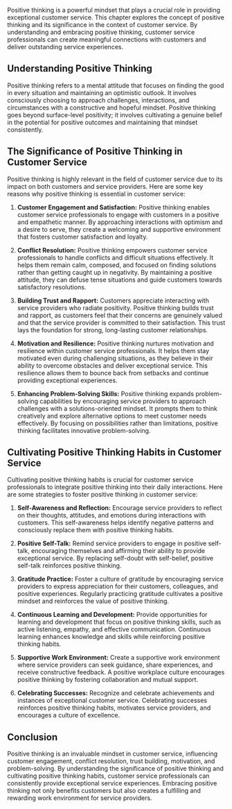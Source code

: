 
Positive thinking is a powerful mindset that plays a crucial role in providing exceptional customer service. This chapter explores the concept of positive thinking and its significance in the context of customer service. By understanding and embracing positive thinking, customer service professionals can create meaningful connections with customers and deliver outstanding service experiences.

**Understanding Positive Thinking**
-----------------------------------

Positive thinking refers to a mental attitude that focuses on finding the good in every situation and maintaining an optimistic outlook. It involves consciously choosing to approach challenges, interactions, and circumstances with a constructive and hopeful mindset. Positive thinking goes beyond surface-level positivity; it involves cultivating a genuine belief in the potential for positive outcomes and maintaining that mindset consistently.

**The Significance of Positive Thinking in Customer Service**
-------------------------------------------------------------

Positive thinking is highly relevant in the field of customer service due to its impact on both customers and service providers. Here are some key reasons why positive thinking is essential in customer service:

1. **Customer Engagement and Satisfaction:** Positive thinking enables customer service professionals to engage with customers in a positive and empathetic manner. By approaching interactions with optimism and a desire to serve, they create a welcoming and supportive environment that fosters customer satisfaction and loyalty.

2. **Conflict Resolution:** Positive thinking empowers customer service professionals to handle conflicts and difficult situations effectively. It helps them remain calm, composed, and focused on finding solutions rather than getting caught up in negativity. By maintaining a positive attitude, they can defuse tense situations and guide customers towards satisfactory resolutions.

3. **Building Trust and Rapport:** Customers appreciate interacting with service providers who radiate positivity. Positive thinking builds trust and rapport, as customers feel that their concerns are genuinely valued and that the service provider is committed to their satisfaction. This trust lays the foundation for strong, long-lasting customer relationships.

4. **Motivation and Resilience:** Positive thinking nurtures motivation and resilience within customer service professionals. It helps them stay motivated even during challenging situations, as they believe in their ability to overcome obstacles and deliver exceptional service. This resilience allows them to bounce back from setbacks and continue providing exceptional experiences.

5. **Enhancing Problem-Solving Skills:** Positive thinking expands problem-solving capabilities by encouraging service providers to approach challenges with a solutions-oriented mindset. It prompts them to think creatively and explore alternative options to meet customer needs effectively. By focusing on possibilities rather than limitations, positive thinking facilitates innovative problem-solving.

**Cultivating Positive Thinking Habits in Customer Service**
------------------------------------------------------------

Cultivating positive thinking habits is crucial for customer service professionals to integrate positive thinking into their daily interactions. Here are some strategies to foster positive thinking in customer service:

1. **Self-Awareness and Reflection:** Encourage service providers to reflect on their thoughts, attitudes, and emotions during interactions with customers. This self-awareness helps identify negative patterns and consciously replace them with positive thinking habits.

2. **Positive Self-Talk:** Remind service providers to engage in positive self-talk, encouraging themselves and affirming their ability to provide exceptional service. By replacing self-doubt with self-belief, positive self-talk reinforces positive thinking.

3. **Gratitude Practice:** Foster a culture of gratitude by encouraging service providers to express appreciation for their customers, colleagues, and positive experiences. Regularly practicing gratitude cultivates a positive mindset and reinforces the value of positive thinking.

4. **Continuous Learning and Development:** Provide opportunities for learning and development that focus on positive thinking skills, such as active listening, empathy, and effective communication. Continuous learning enhances knowledge and skills while reinforcing positive thinking habits.

5. **Supportive Work Environment:** Create a supportive work environment where service providers can seek guidance, share experiences, and receive constructive feedback. A positive workplace culture encourages positive thinking by fostering collaboration and mutual support.

6. **Celebrating Successes:** Recognize and celebrate achievements and instances of exceptional customer service. Celebrating successes reinforces positive thinking habits, motivates service providers, and encourages a culture of excellence.

**Conclusion**
--------------

Positive thinking is an invaluable mindset in customer service, influencing customer engagement, conflict resolution, trust building, motivation, and problem-solving. By understanding the significance of positive thinking and cultivating positive thinking habits, customer service professionals can consistently provide exceptional service experiences. Embracing positive thinking not only benefits customers but also creates a fulfilling and rewarding work environment for service providers.
